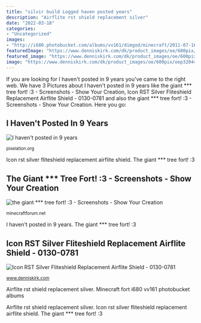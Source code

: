 ```yaml
---
title: "silvir build Logged haven posted years"
description: "Airflite rst shield replacement silver"
date: "2022-03-18"
categories:
- "Uncategorized"
images:
- "http://i680.photobucket.com/albums/vv161/dimgod/minecraft/2011-07-16_210606.png"
featuredImage: "https://www.denniskirk.com/dk/product_images/oe/600pix/oep3204464_54c4a3fb45eb64d83dfc4bac5e91dd71cf4444cd.jpg"
featured_image: "https://www.denniskirk.com/dk/product_images/oe/600pix/oep3204464_54c4a3fb45eb64d83dfc4bac5e91dd71cf4444cd.jpg"
image: "https://www.denniskirk.com/dk/product_images/oe/600pix/oep3204464_54c4a3fb45eb64d83dfc4bac5e91dd71cf4444cd.jpg"
---
```


If you are looking for I haven&#039;t posted in 9 years you've came to the right web. We have 3 Pictures about I haven&#039;t posted in 9 years like the giant *** tree fort! :3 - Screenshots - Show Your Creation, Icon RST Silver Fliteshield Replacement Airflite Shield - 0130-0781 and also the giant *** tree fort! :3 - Screenshots - Show Your Creation. Here you go:

## I Haven&#039;t Posted In 9 Years

![I haven&#039;t posted in 9 years](http://i.imgur.com/YCl1xjJ.jpg?1 "Icon rst silver fliteshield replacement airflite shield")

<small>pixelation.org</small>

Icon rst silver fliteshield replacement airflite shield. The giant *** tree fort! :3

## The Giant *** Tree Fort! :3 - Screenshots - Show Your Creation

![the giant *** tree fort! :3 - Screenshots - Show Your Creation](http://i680.photobucket.com/albums/vv161/dimgod/minecraft/2011-07-16_210606.png "The giant *** tree fort! :3")

<small>minecraftforum.net</small>

I haven&#039;t posted in 9 years. The giant *** tree fort! :3

## Icon RST Silver Fliteshield Replacement Airflite Shield - 0130-0781

![Icon RST Silver Fliteshield Replacement Airflite Shield - 0130-0781](https://www.denniskirk.com/dk/product_images/oe/600pix/oep3204464_54c4a3fb45eb64d83dfc4bac5e91dd71cf4444cd.jpg "Airflite rst shield replacement silver")

<small>www.denniskirk.com</small>

Airflite rst shield replacement silver. Minecraft fort i680 vv161 photobucket albums

Airflite rst shield replacement silver. Icon rst silver fliteshield replacement airflite shield. The giant *** tree fort! :3
